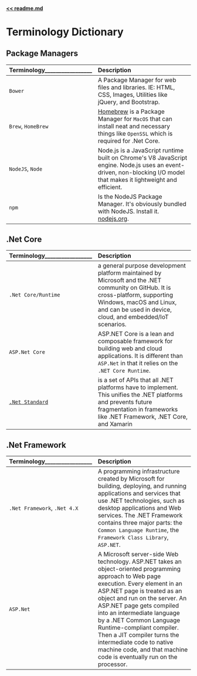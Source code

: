 #### [<< readme.md](../README.md) 
# Terminology Dictionary

## Package Managers

Terminology_________________ | Description
--- |:---
`Bower` | A Package Manager for web files and libraries. IE: HTML, CSS, Images, Utilities like jQuery, and Bootstrap.
`Brew`, `HomeBrew` | [Homebrew](http://brew.sh) is a Package Manager for `MacOS` that can install neat and necessary things like `OpenSSL` which is required for .Net Core.
`NodeJS`, `Node` | Node.js is a JavaScript runtime built on Chrome's V8 JavaScript engine. Node.js uses an event-driven, non-blocking I/O model that makes it lightweight and efficient.
`npm` | Is the NodeJS Package Manager. It's obviously bundled with NodeJS. Install it. [nodejs.org](https://nodejs.org).

## .Net Core

Terminology_________________ | Description
--- |:---
`.Net Core/Runtime` | a general purpose development platform maintained by Microsoft and the .NET community on GitHub. It is cross-platform, supporting Windows, macOS and Linux, and can be used in device, cloud, and embedded/IoT scenarios.
`ASP.Net Core` | ASP.NET Core is a lean and composable framework for building web and cloud applications. It is different than `ASP.Net` in that it relies on the `.NET Core Runtime`.
[`.Net Standard`](https://blogs.msdn.microsoft.com/dotnet/2016/09/26/introducing-net-standard/) | is a set of APIs that all .NET platforms have to implement. This unifies the .NET platforms and prevents future fragmentation in frameworks like .NET Framework, .NET Core, and Xamarin

## .Net Framework

Terminology_________________ | Description
--- |:---
`.Net Framework`, `.Net 4.X` | A programming infrastructure created by Microsoft for building, deploying, and running applications and services that use .NET technologies, such as desktop applications and Web services. The .NET Framework contains three major parts: the `Common Language Runtime`, the `Framework Class Library`, `ASP.NET`.
`ASP.Net` | A Microsoft server-side Web technology. ASP.NET takes an object-oriented programming approach to Web page execution. Every element in an ASP.NET page is treated as an object and run on the server. An ASP.NET page gets compiled into an intermediate language by a .NET Common Language Runtime-compliant compiler. Then a JIT compiler turns the intermediate code to native machine code, and that machine code is eventually run on the processor.